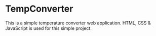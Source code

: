 # TempConverter
This is a simple temperature converter web application.
HTML, CSS & JavaScript is used for this simple project.
